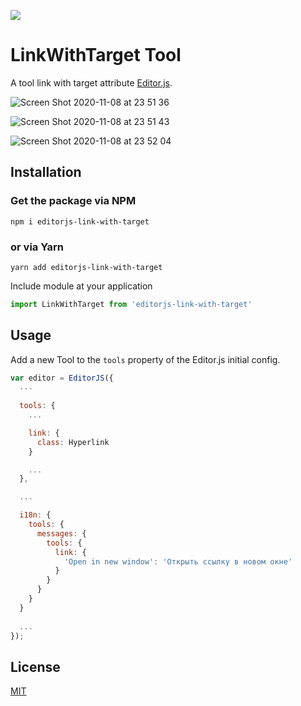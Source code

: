 ![](https://badgen.net/badge/Editor.js/v2.0/blue)

# LinkWithTarget Tool

A tool link with target attribute [Editor.js](https://editorjs.io).  

![Screen Shot 2020-11-08 at 23 51 36](https://user-images.githubusercontent.com/22043198/98481955-acee3900-2230-11eb-8b9d-a76439dc258e.png)

![Screen Shot 2020-11-08 at 23 51 43](https://user-images.githubusercontent.com/22043198/98481956-afe92980-2230-11eb-9a84-f22149befbc0.png)

![Screen Shot 2020-11-08 at 23 52 04](https://user-images.githubusercontent.com/22043198/98481957-b11a5680-2230-11eb-9356-5e956f1f8d35.png)

## Installation

### Get the package via NPM

```shell
npm i editorjs-link-with-target
```
### or via Yarn

```shell
yarn add editorjs-link-with-target
```

Include module at your application

```javascript
import LinkWithTarget from 'editorjs-link-with-target'
```

## Usage
Add a new Tool to the `tools` property of the Editor.js initial config.

```javascript
var editor = EditorJS({
  ...
  
  tools: {
    ...

    link: {
      class: Hyperlink
    }

    ...
  },

  ...

  i18n: {
    tools: {
      messages: {
        tools: {
          link: {
            'Open in new window': 'Открыть ссылку в новом окне'
          }
        }
      }
    }
  }
  
  ...
});
```

## License
[MIT](https://tamit.info)